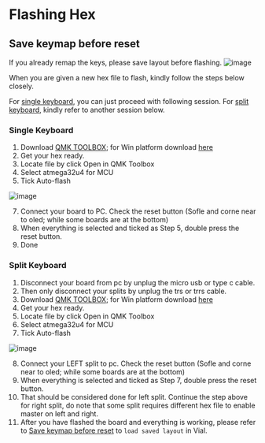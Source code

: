 # Flashing Hex

## Save keymap before reset
If you already remap the keys, please save layout before flashing. 
![image](https://github.com/superxc3/xcmkb/assets/79617315/29c79087-a6ec-444a-b77b-39ec0b25a0e7)


When you are given a new hex file to flash, kindly follow the steps below closely. 

For [single keyboard](https://github.com/superxc3/xcmkb/blob/main/list%20of%20guide/flashing%20hex.md#single-keyboard), you can just proceed with following session. 
For [split keyboard](https://github.com/superxc3/xcmkb/blob/main/list%20of%20guide/flashing%20hex.md#split-keyboard), kindly refer to another session below. 

### Single Keyboard
1. Download [QMK TOOLBOX](https://github.com/qmk/qmk_toolbox/releases); for Win platform download [here](https://github.com/qmk/qmk_toolbox/releases/download/0.1.1/qmk_toolbox.exe)
2. Get your hex ready. 
3. Locate file by click Open in QMK Toolbox
4. Select atmega32u4 for MCU
5. Tick Auto-flash

![image](https://user-images.githubusercontent.com/79617315/151154592-66fd339c-c9e2-426d-813c-5745424c3f6c.png)

7. Connect your board to PC. Check the reset button (Sofle and corne near to oled; while some boards are at the bottom)
8. When everything is selected and ticked as Step 5, double press the reset button. 
9. Done


### Split Keyboard
1. Disconnect your board from pc by unplug the micro usb or type c cable. 
2. Then only disconnect your splits by unplug the trs or trrs cable. 
3. Download [QMK TOOLBOX](https://github.com/qmk/qmk_toolbox/releases); for Win platform download [here](https://github.com/qmk/qmk_toolbox/releases/download/0.1.1/qmk_toolbox.exe)
4. Get your hex ready. 
5. Locate file by click Open in QMK Toolbox
6. Select atmega32u4 for MCU
7. Tick Auto-flash

![image](https://user-images.githubusercontent.com/79617315/151154592-66fd339c-c9e2-426d-813c-5745424c3f6c.png)

8. Connect your LEFT split to pc. Check the reset button (Sofle and corne near to oled; while some boards are at the bottom)
9. When everything is selected and ticked as Step 7, double press the reset button. 
10. That should be considered done for left split. Continue the step above for right split, do note that some split requires different hex file to enable master on left and right.
11. After you have flashed the board and everything is working, please refer to [Save keymap before reset](https://github.com/superxc3/xcmkb/blob/main/list%20of%20guide/flashing%20hex.md#save-keymap-before-reset) to `load saved layout` in Vial. 
